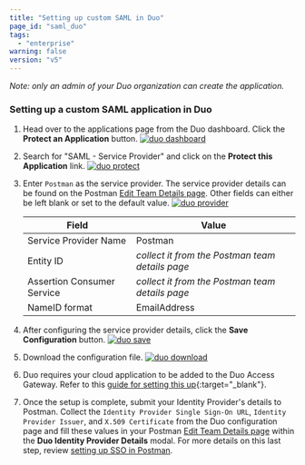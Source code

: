 ```yaml
---
title: "Setting up custom SAML in Duo"
page_id: "saml_duo"
tags: 
  - "enterprise"
warning: false
version: "v5"
---
```


*Note: only an admin of your Duo organization can create the application.*

### Setting up a custom SAML application in Duo

1.   Head over to the applications page from the Duo dashboard. Click the **Protect an Application** button.
     [![duo dashboard](https://s3.amazonaws.com/postman-static-getpostman-com/postman-docs/duo_dashboard.png)](https://s3.amazonaws.com/postman-static-getpostman-com/postman-docs/duo_dashboard.png)  

2.   Search for "SAML - Service Provider" and click on the **Protect this Application** link.
     [![duo protect](https://s3.amazonaws.com/postman-static-getpostman-com/postman-docs/duo_protect.png)](https://s3.amazonaws.com/postman-static-getpostman-com/postman-docs/duo_protect.png)

3.   Enter `Postman` as the service provider. The service provider details can be found on the Postman [Edit Team Details page]({{site.pm.gs}}/dashboard/teams/edit). Other fields can either be left blank or set to the default value.
     [![duo provider](https://s3.amazonaws.com/postman-static-getpostman-com/postman-docs/duo_provider.png)](https://s3.amazonaws.com/postman-static-getpostman-com/postman-docs/duo_provider.png)
 
     | **Field** | **Value** |
     |---|---|
     | Service Provider Name | Postman |
     | Entity ID | *collect it from the Postman team details page* |
     | Assertion Consumer Service | *collect it from the Postman team details page* |
     | NameID format | EmailAddress |

4.   After configuring the service provider details, click the **Save Configuration** button.
     [![duo save](https://s3.amazonaws.com/postman-static-getpostman-com/postman-docs/duo_save.png)](https://s3.amazonaws.com/postman-static-getpostman-com/postman-docs/duo_save.png)

5.   Download the configuration file.
     [![duo download](https://s3.amazonaws.com/postman-static-getpostman-com/postman-docs/duo_download.png)](https://s3.amazonaws.com/postman-static-getpostman-com/postman-docs/duo_download.png)
 
6.   Duo requires your cloud application to be added to the Duo Access Gateway. Refer to this [guide for setting this up](https://duo.com/docs/dag-generic){:target="_blank"}.

7.   Once the setup is complete, submit your Identity Provider's details to Postman. Collect the `Identity Provider Single Sign-On URL`, `Identity Provider Issuer`, and `X.509 Certificate` from the Duo configuration page and fill these values in your Postman [Edit Team Details page]({{site.pm.gs}}/dashboard/teams/edit) within the **Duo Identity Provider Details** modal. For more details on this last step, review [setting up SSO in Postman](/docs/enterprise/sso/admin_sso). 
